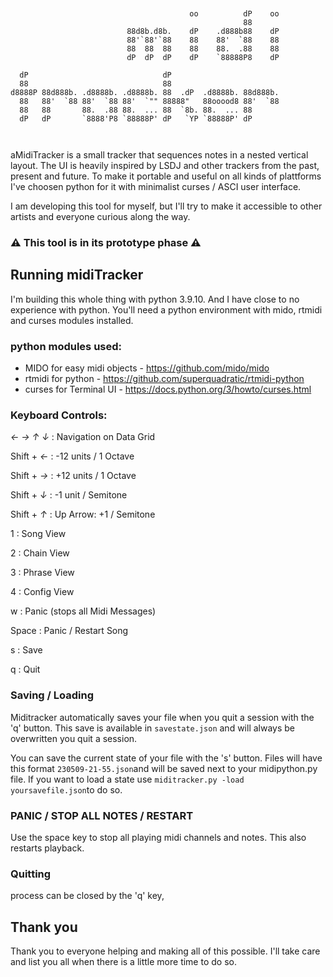 ```


                                        oo          dP    oo 
                                                    88       
                          88d8b.d8b.    dP    .d888b88    dP 
                          88'`88'`88    88    88'  `88    88 
                          88  88  88    88    88.  .88    88 
                          dP  dP  dP    dP    `88888P8    dP  
                                                                       
  dP                              dP                         
  88                              88                         
d8888P 88d888b. .d8888b. .d8888b. 88  .dP  .d8888b. 88d888b. 
  88   88'  `88 88'  `88 88'  `"" 88888"   88ooood8 88'  `88 
  88   88       88.  .88 88.  ... 88  `8b. 88.  ... 88       
  dP   dP       `8888'P8 `88888P' dP   `YP `88888P' dP       
                                                             
                                                                  
```                                 


aMidiTracker is a small tracker that sequences notes in a nested vertical layout. The UI is heavily inspired by LSDJ and other trackers from the past, present and future. To make it portable and useful on all kinds of plattforms I've choosen python for it with minimalist curses / ASCI user interface.

I am developing this tool for myself, but I'll try to make it accessible to other artists and everyone curious along the way.


### ⚠️ This tool is in its prototype phase ⚠️

## Running midiTracker

I'm building this whole thing with python 3.9.10. And I have close to no experience with python. You'll need a python environment with mido, rtmidi and curses modules installed.

### python modules used:
- MIDO for easy midi objects - https://github.com/mido/mido
- rtmidi for python - https://github.com/superquadratic/rtmidi-python
- curses for Terminal UI - https://docs.python.org/3/howto/curses.html


### Keyboard Controls:
*← → ↑ ↓* : Navigation on Data Grid

Shift + *←* : -12 units / 1 Octave

Shift + *→* : +12 units / 1 Octave

Shift + *↓* : -1 unit / Semitone

Shift + *↑* : Up Arrow: +1 / Semitone



1 : Song View

2 : Chain View

3 : Phrase View

4 : Config View

w : Panic (stops all Midi Messages)

Space : Panic / Restart Song

s : Save

q : Quit


### Saving / Loading

Miditracker automatically saves your file when you quit a session with the 'q' button. This save is available in ```savestate.json``` and will always be overwritten you quit a session.

You can save the current state of your file with the 's' button. Files will have this format ```230509-21-55.json```and will be saved next to your midipython.py file. If you want to load a state use ```miditracker.py -load yoursavefile.json```to do so.

### PANIC / STOP ALL NOTES / RESTART
Use the space key to stop all playing midi channels and notes. This also restarts playback.

### Quitting
process can be closed by the 'q' key,

## Thank you
Thank you to everyone helping and making all of this possible. I'll take care and list you all when there is a little more time to do so.

